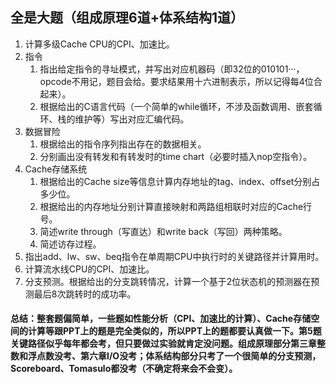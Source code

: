 ## 全是大题（组成原理6道+体系结构1道）

1. 计算多级Cache CPU的CPI、加速比。
2. 指令
   1. 指出给定指令的寻址模式，并写出对应机器码（即32位的010101···，opcode不用记，题目会给。要求结果用十六进制表示，所以记得每4位合起来）。
   2. 根据给出的C语言代码（一个简单的while循环，不涉及函数调用、嵌套循环、栈的维护等）写出对应汇编代码。
3. 数据冒险
   1. 根据给出的指令序列指出存在的数据相关。
   2. 分别画出没有转发和有转发时的time chart（必要时插入nop空指令）。
4. Cache存储系统
   1. 根据给出的Cache size等信息计算内存地址的tag、index、offset分别占多少位。
   2. 根据给出的内存地址分别计算直接映射和两路组相联时对应的Cache行号。
   3. 简述write through（写直达）和write back（写回）两种策略。
   4. 简述访存过程。
6. 指出add、lw、sw、beq指令在单周期CPU中执行时的关键路径并计算用时。
7. 计算流水线CPU的CPI、加速比。
8. 分支预测。根据给出的分支跳转情况，计算一个基于2位状态机的预测器在预测最后8次跳转时的成功率。


#### 总结：整套题偏简单，一些题如性能分析（CPI、加速比的计算）、Cache存储空间的计算等跟PPT上的题是完全类似的，所以PPT上的题都要认真做一下。第5题关键路径似乎每年都会考，但只要做过实验就肯定没问题。组成原理部分第三章整数和浮点数没考、第六章I/O没考；体系结构部分只考了一个很简单的分支预测，Scoreboard、Tomasulo都没考（不确定将来会不会变）。
